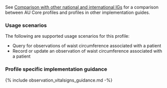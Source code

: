 See [Comparison with other national and international IGs](comparison.html) for a comparison between AU Core profiles and profiles in other implementation guides.

### Usage scenarios

The following are supported usage scenarios for this profile:

- Query for observations of waist circumference associated with a patient
- Record or update an observation of waist circumference associated with a patient


### Profile specific implementation guidance

{% include observation_vitalsigns_guidance.md -%}

